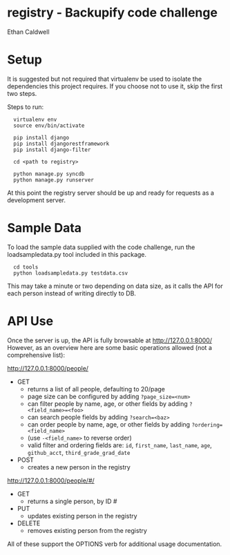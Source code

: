 registry - Backupify code challenge
=====
Ethan Caldwell


Setup
=====
It is suggested but not required that virtualenv be used to isolate the dependencies this project requires.
If you choose not to use it, skip the first two steps.

Steps to run:
```
  virtualenv env
  source env/bin/activate

  pip install django
  pip install djangorestframework
  pip install django-filter

  cd <path to registry>

  python manage.py syncdb
  python manage.py runserver
```
At this point the registry server should be up and ready for requests as a development server.

Sample Data
===========
To load the sample data supplied with the code challenge, run the loadsampledata.py tool included in this package.
```
  cd tools
  python loadsampledata.py testdata.csv
```
This may take a minute or two depending on data size, as it calls the API for each person instead of writing directly to DB.

API Use
=======
Once the server is up, the API is fully browsable at http://127.0.0.1:8000/
However, as an overview here are some basic operations allowed (not a comprehensive list):

http://127.0.0.1:8000/people/
  * GET
    - returns a list of all people, defaulting to 20/page
    - page size can be configured by adding `?page_size=<num>`
    - can filter people by name, age, or other fields by adding `?<field_name>=<foo>`
    - can search people fields by adding `?search=<baz>`
    - can order people by name, age, or other fields by adding `?ordering=<field_name>`
    - (use `-<field_name>` to reverse order)
    - valid filter and ordering fields are: `id`, `first_name`, `last_name`, `age`, `github_acct`, `third_grade_grad_date`
  * POST
    - creates a new person in the registry

http://127.0.0.1:8000/people/#/
  * GET
    - returns a single person, by ID #
  * PUT
    - updates existing person in the registry
  * DELETE
    - removes existing person from the registry

All of these support the OPTIONS verb for additional usage documentation.
